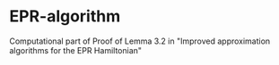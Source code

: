# EPR-algorithm
Computational part of Proof of Lemma 3.2 in "Improved approximation algorithms for the EPR Hamiltonian"
